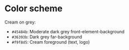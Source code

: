 Color scheme
============

Cream on grey:
* `#45484b`: Moderate dark grey front-element-background
* `#36393b`: Dark grey far-background
* `#f9f8d5`: Cream foreground (text, logo)